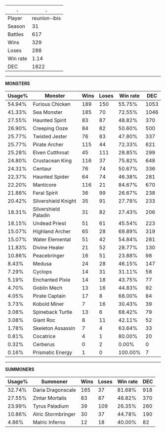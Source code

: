 .|.
|-|-
Player|reunion-ibis
Season|31
Battles|617
Wins|329
Loses|288
Win rate|1.14
DEC|1822

---
**MONSTERS**

Usage%|Monster|Wins|Loses|Win rate|DEC|
-|-|-|-|-|-|
54.94%|Furious Chicken|189|150|55.75%|1053|
41.33%|Sea Monster|185|70|72.55%|1046|
27.55%|Haunted Spirit|83|87|48.82%|370|
26.90%|Creeping Ooze|84|82|50.60%|500|
25.77%|Twisted Jester|76|83|47.80%|337|
25.77%|Pirate Archer|115|44|72.33%|621|
25.28%|Elven Cutthroat|45|111|28.85%|299|
24.80%|Crustacean King|116|37|75.82%|648|
24.31%|Centaur|76|74|50.67%|336|
22.37%|Haunted Spider|64|74|46.38%|281|
22.20%|Manticore|116|21|84.67%|670|
21.88%|Feral Spirit|36|99|26.67%|238|
20.42%|Silvershield Knight|35|91|27.78%|233|
18.31%|Silvershield Paladin|31|82|27.43%|206|
18.15%|Undead Priest|51|61|45.54%|223|
15.07%|Highland Archer|65|28|69.89%|319|
15.07%|Water Elemental|51|42|54.84%|281|
11.83%|Divine Healer|21|52|28.77%|130|
10.86%|Peacebringer|16|51|23.88%|98|
8.43%|Medusa|24|28|46.15%|147|
7.29%|Cyclops|14|31|31.11%|58|
5.19%|Enchanted Pixie|14|18|43.75%|77|
4.70%|Goblin Mech|13|16|44.83%|92|
4.05%|Pirate Captain|17|8|68.00%|84|
3.73%|Kobold Miner|7|16|30.43%|39|
3.08%|Spineback Turtle|13|6|68.42%|79|
3.08%|Giant Roc|8|11|42.11%|52|
1.78%|Skeleton Assassin|7|4|63.64%|33|
0.81%|Cocatrice|4|1|80.00%|20|
0.32%|Cerberus|0|2|0.00%|0|
0.16%|Prismatic Energy|1|0|100.00%|7|

---
**SUMMONERS**

Usage%|Summoner|Wins|Loses|Win rate|DEC|
-|-|-|-|-|-|
32.74%|Daria Dragonscale|165|37|81.68%|918|
27.55%|Zintar Mortalis|83|87|48.82%|370|
23.99%|Tyrus Paladium|39|109|26.35%|260|
10.86%|Alric Stormbringer|30|37|44.78%|190|
4.86%|Malric Inferno|12|18|40.00%|82|
